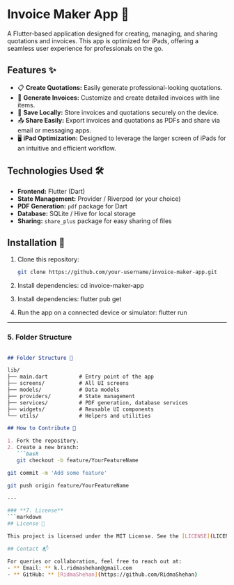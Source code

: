 # Invoice Maker App 📄

A Flutter-based application designed for creating, managing, and sharing quotations and invoices. This app is optimized for iPads, offering a seamless user experience for professionals on the go.

## Features ✨

- 📋 **Create Quotations:** Easily generate professional-looking quotations.
- 🧾 **Generate Invoices:** Customize and create detailed invoices with line items.
- 💾 **Save Locally:** Store invoices and quotations securely on the device.
- 📤 **Share Easily:** Export invoices and quotations as PDFs and share via email or messaging apps.
- 🖥️ **iPad Optimization:** Designed to leverage the larger screen of iPads for an intuitive and efficient workflow.

## Technologies Used 🛠️

- **Frontend:** Flutter (Dart)
- **State Management:** Provider / Riverpod (or your choice)
- **PDF Generation:** `pdf` package for Dart
- **Database:** SQLite / Hive for local storage
- **Sharing:** `share_plus` package for easy sharing of files

## Installation 🚀

1. Clone this repository:
   ```bash
   git clone https://github.com/your-username/invoice-maker-app.git
   
2. Install dependencies:
cd invoice-maker-app

3. Install dependencies:
flutter pub get

4. Run the app on a connected device or simulator:
flutter run

---

### **5. Folder Structure**
```markdown

## Folder Structure 📂

lib/
├── main.dart          # Entry point of the app
├── screens/           # All UI screens
├── models/            # Data models
├── providers/         # State management
├── services/          # PDF generation, database services
├── widgets/           # Reusable UI components
└── utils/             # Helpers and utilities

## How to Contribute 🤝

1. Fork the repository.
2. Create a new branch:
   ```bash
   git checkout -b feature/YourFeatureName

git commit -m 'Add some feature'

git push origin feature/YourFeatureName

---

### **7. License**
```markdown
## License 📜

This project is licensed under the MIT License. See the [LICENSE](LICENSE) file for details.

## Contact 📬

For queries or collaboration, feel free to reach out at:
- ** Email: ** k.l.ridmashehan@gmail.com
- ** GitHub: ** [RidmaShehan](https://github.com/RidmaShehan)

